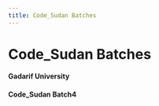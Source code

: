 ```yaml
---
title: Code_Sudan Batches
---
```


# Code_Sudan Batches

<div class="container">
  <div class="row">

  <div class="col-md-12">   
      <div class="card text-center">
        <font size="150%"><i class="fa fa-user"></i></font>
          <div class="card-body">
              <h4 class="card-title">Gadarif University</h4>
          </div>
      </div>
  </div>

<div class="container">
  <div class="row">

  <div class="col-md-12">  
      <div class="card text-center">
        <font size="150%"><a href="https://ibb.co/hgPd5ZB"></a></font>
          <div class="card-body">
              <h4 class="card-title">Code_Sudan Batch4</h4>
          </div>
      </div>
  </div>

